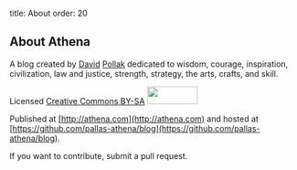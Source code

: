 title:	About 
order:	20

## About Athena

A blog created by [David](https://twitter.com/dpp) [Pollak](http://blog.goodstuff.im) dedicated to
wisdom, courage, inspiration, civilization, law and justice, strength, strategy, the arts, crafts, and skill.

Licensed [Creative Commons BY-SA](http://creativecommons.org/licenses/by-sa/3.0/) <img width="88" height="31" alt="" src="http://i.creativecommons.org/l/by-sa/3.0/88x31.png">

Published at [http://athena.com](http://athena.com) and hosted at [https://github.com/pallas-athena/blog](https://github.com/pallas-athena/blog).

If you want to contribute, submit a pull request.
